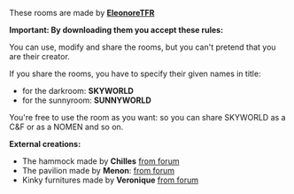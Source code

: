 These rooms are made by [**EleonoreTFR**]( http://3dxforum.com/index.php?/user/9608-feelutine/ )

**Important: By downloading them you accept these rules:**

You can use, modify and share the rooms, but you can't pretend that you are their creator.

If you share the rooms, you have to specify their given names in title:
- for the darkroom: **SKYWORLD**
- for the sunnyroom: **SUNNYWORLD**

You're free to use the room as you want: so you can share SKYWORLD as a C&F or as a NOMEN and so on.

**External creations:**

- The hammock made by **Chilles** [from forum](http://3dxforum.com/index.php?/topic/5980-workshop/#entry261280)
- The pavilion made by **Menon**: [from forum](http://3dxforum.com/index.php?/topic/5980-workshop/page-3#entry265468)
- Kinky furnitures made by **Veronique** [from forum](http://3dxforum.com/index.php?/topic/5980-workshop/page-2#entry262110)